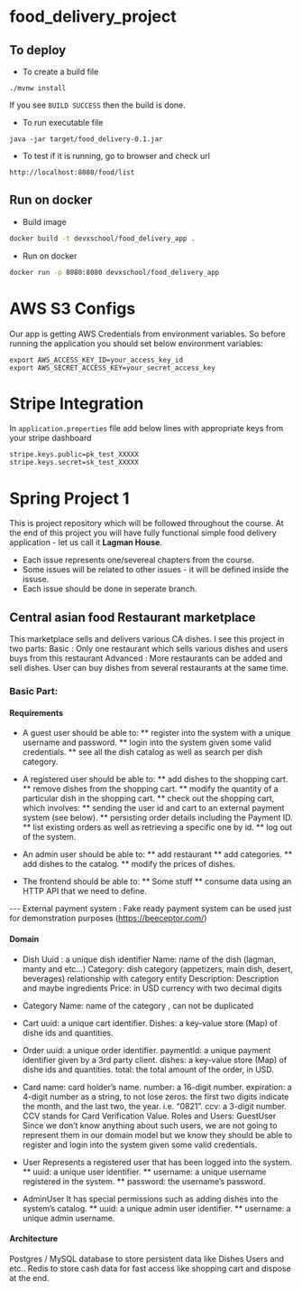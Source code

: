 # food_delivery_project

## To deploy

- To create a build file 
```shell script
./mvnw install
```
If you see `BUILD SUCCESS` then the build is done.

- To run executable file 
```shell script
java -jar target/food_delivery-0.1.jar
```

- To test if it is running, go to browser and check url
```
http://localhost:8080/food/list
```
## Run on docker
- Build image
```bash
docker build -t devxschool/food_delivery_app .
```
- Run on docker
```bash
docker run -p 8080:8080 devxschool/food_delivery_app
```



# AWS S3 Configs
Our app is getting AWS Credentials from environment variables. So before running the application you should set below environment variables:

```
export AWS_ACCESS_KEY_ID=your_access_key_id
export AWS_SECRET_ACCESS_KEY=your_secret_access_key
```
# Stripe Integration
In `application.properties` file add below lines with appropriate keys from your stripe dashboard
```
stripe.keys.public=pk_test_XXXXX
stripe.keys.secret=sk_test_XXXXX
```
# Spring Project 1
This is project repository which will be followed throughout the course.
At the end of this project you will have fully functional simple food delivery application - let us call it <strong>Lagman House</strong>.

* Each issue represents one/severeal chapters from the course.
* Some issues will be related to other issues - it will be defined inside the issuse.
* Each issue should be done in seperate branch.

## Central asian food Restaurant marketplace
This marketplace sells and delivers various CA dishes. 
I see this project in two parts:
Basic : Only one restaurant which sells various dishes and users buys from this restaurant
Advanced : More restaurants can be added and sell dishes. User can buy dishes from several restaurants at the same time. 

### Basic Part: 
#### Requirements
* A guest user should be able to:
** register into the system with a unique username and password.
** login into the system given some valid credentials.
** see all the dish catalog as well as search per dish category.
* A registered user should be able to:
** add dishes to the shopping cart.
** remove dishes from the shopping cart.
** modify the quantity of a particular dish in the shopping cart.
** check out the shopping cart, which involves:
** sending the user id and cart to an external payment system (see below).
** persisting order details including the Payment ID.
** list existing orders as well as retrieving a specific one by id.
** log out of the system.

* An admin user should be able to:
** add restaurant
** add categories.
** add dishes to the catalog.
** modify the prices of dishes.

* The frontend should be able to:
** Some stuff
** consume data using an HTTP API that we need to define.

--- External payment system : Fake ready payment system can be used just for demonstration purposes (https://beeceptor.com/)
#### Domain

* Dish 
Uuid : a unique dish identifier
Name: name of the dish (lagman, manty and etc…)
Category: dish category (appetizers, main dish, desert, beverages) relationship with category entity
Description: Description and maybe ingredients
Price: in USD currency with two decimal digits

* Category
Name: name of the category , can not be duplicated

* Cart
uuid: a unique cart identifier.
Dishes:  a key-value store (Map) of dishe ids and quantities.

* Order
uuid: a unique order identifier.
paymentId: a unique payment identifier given by a 3rd party client.
dishes: a key-value store (Map) of dishe ids and quantities.
total: the total amount of the order, in USD.

* Card
name: card holder’s name.
number: a 16-digit number.
expiration: a 4-digit number as a string, to not lose zeros: the first two digits
indicate the month, and the last two, the year. i.e. “0821”.
ccv: a 3-digit number. CCV stands for Card Verification Value.
Roles and Users: 
GuestUser
Since we don’t know anything about such users, we are not going to represent them in
our domain model but we know they should be able to register and login into the system
given some valid credentials.

* User
Represents a registered user that has been logged into the system.
** uuid: a unique user identifier.
** username: a unique username registered in the system.
** password: the username’s password.

* AdminUser
It has special permissions such as adding dishes into the system’s catalog.
** uuid: a unique admin user identifier.
** username: a unique admin username.

#### Architecture


Postgres / MySQL database to store persistent data like Dishes Users and etc..
Redis to store cash data for fast access like shopping cart and dispose at the end.

